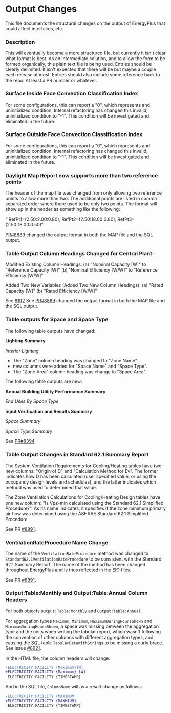 Output Changes
==============

This file documents the structural changes on the output of EnergyPlus that could affect interfaces, etc.

### Description

This will eventually become a more structured file, but currently it isn't clear what format is best. As an intermediate solution, and to allow the form to be formed organically, this plain text file is being used. Entries should be clearly delimited.  It isn't expected that there will be but maybe a couple each release at most. Entries should also include some reference back to the repo.  At least a PR number or whatever.

### Surface Inside Face Convection Classification Index

For some configurations, this can report a "0", which represents and uninitialized condition. Internal refactoring has changed this invalid, uninitialized condition to "-1". This condition will be investigated and eliminated in the future.

### Surface Outside Face Convection Classification Index

For some configurations, this can report a "0", which represents and uninitialized condition. Internal refactoring has changed this invalid, uninitialized condition to "-1". This condition will be investigated and eliminated in the future.

### Daylight Map Report now supports more than two reference points
The header of the map file was changed from only allowing two reference points to allow more than two.  The additional points are listed in comma separated order where there used to be only two points.  The format will show up in the header as something like the following:

“ RefPt1=(2.50:2.00:0.80), RefPt2=(2.50:18.00:0.80), RefPt3=(2.50:18.00:0.50)”

[PR#8889](https://github.com/NREL/EnergyPlus/pull/8889) changed the output format in both the MAP file and the SQL output.

### Table Output Column Headings Changed for Central Plant:

 Modified Existing Column Headings:
 (a) "Nominal Capacity [W]" to "Reference Capacity [W]"
 (b) "Nominal Efficiency [W/W]" to "Reference Efficiency [W/W]"

 Added Two New Variables (Added Two New Column Headings):
 (a) "Rated Capacity [W]"
 (b) "Rated Efficiency [W/W]"

See [8192](https://github.com/NREL/EnergyPlus/pull/8959/)
See [PR#8889](https://github.com/NREL/EnergyPlus/pull/8889) changed the output format in both the MAP file and the SQL output.

### Table outputs for Space and Space Type

The following table outputs have changed:

**Lighting Summary**

*Interior Lighting*

  * The "Zone" column heading was changed to "Zone Name".
  * new columns were added for "Space Name" and "Space Type".
  * The "Zone Area" column heading was change to "Space Area".

The following table outputs are new:

**Annual Building Utility Performance Summary**

*End Uses By Space Type*

**Input Verification and Results Summary**

*Space Summary*

*Space Type Summary*


See [PR#8394](https://github.com/NREL/EnergyPlus/pull/8394)


### Table Output Changes in Standard 62.1 Summary Report
The System Ventilation Requirements for Cooling/Heating tables have two new columns: "Origin of D" and "Calculation Method for Ev". The former indicates how D has been calculated (user specified value, or using the occupancy design levels and schedules), and the latter indicates which method was used to determined that value.

The Zone Ventilation Calculations for Cooling/Heating Design tables have one new column: "Is Vpz-min calculated using the Standard 62.1 Simplified Procedure?". As its name indicates, it specifies if the zone minimum primary air flow was determined using the ASHRAE Standard 62.1 Simplified Procedure.

See PR [#8891](https://github.com/NREL/EnergyPlus/pull/8891).

### VentilationRateProcedure Name Change
The name of the `VentilationRateProcedure` method was changed to `Standard62.1VentilationRateProcedure` to be consistent with the Standard 62.1 Summary Report. The name of the method has been changed throughout EnergyPlus and is thus reflected in the EIO files.

See PR [#8891](https://github.com/NREL/EnergyPlus/pull/8891).

### Output:Table:Monthly and Output:Table:Annual Column Headers

For both objects `Output:Table:Monthly` and `Output:Table:Annual`

For aggregation types `Maximum`, `Minimum`, `MaximumDuringHoursShown` and `MinimumDuringHoursShown`, a space was missing between the aggregation type and the units
when writing the tabular report, which wasn't following the convention of other columns with different aggregation types,
and causing the SQL table `TabularDataWithStrings` to be missing a curly brace. See issue [#8921](https://github.com/NREL/EnergyPlus/issues/8921).

In the HTML file, the column headers will change:

```diff
-ELECTRICITY:FACILITY {Maximum}[W]
+ELECTRICITY:FACILITY {Maximum} [W]
 ELECTRICITY:FACILITY {TIMESTAMP}
```

And in the SQL file, `ColumnName` will as a result change as follows:

```diff
-ELECTRICITY:FACILITY {MAXIMUM
+ELECTRICITY:FACILITY {MAXMIUM}
 ELECTRICITY:FACILITY {TIMESTAMP}
```
